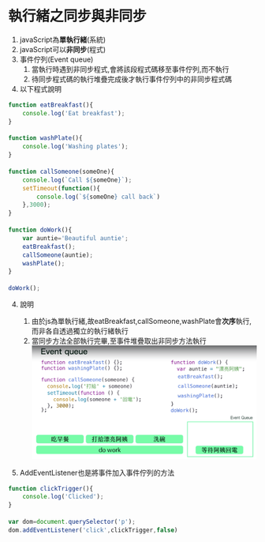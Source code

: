 # 執行緒之**同步**與**非同步**
1. javaScript為**單執行緒**(系統)
2. javaScript可以**非同步**(程式)
3. 事件佇列(Event queue)
   1. 當執行時遇到非同步程式,會將該段程式碼移至事件佇列,而不執行
   2. 待同步程式碼的執行堆疊完成後才執行事件佇列中的非同步程式碼
4. 以下程式說明
```js
function eatBreakfast(){
    console.log('Eat breakfast');
}

function washPlate(){
    console.log('Washing plates');
}

function callSomeone(someOne){
    console.log(`Call ${someOne}`);
    setTimeout(function(){
        console.log(`${someOne} call back`)
    },3000);
}

function doWork(){
    var auntie='Beautiful auntie';
    eatBreakfast();
    callSomeone(auntie);
    washPlate();
}

doWork();
```
4. 說明
   1. 由於js為單執行緒,故eatBreakfast,callSomeone,washPlate會**次序**執行,而非各自透過獨立的執行緒執行
   2. 當同步方法全部執行完畢,至事件堆疊取出非同步方法執行
![](/imgs/eventQueue.png)

5. AddEventListener也是將事件加入事件佇列的方法
```js
function clickTrigger(){
    console.log('Clicked');
}

var dom=document.querySelector('p');
dom.addEventListener('click',clickTrigger,false)
```